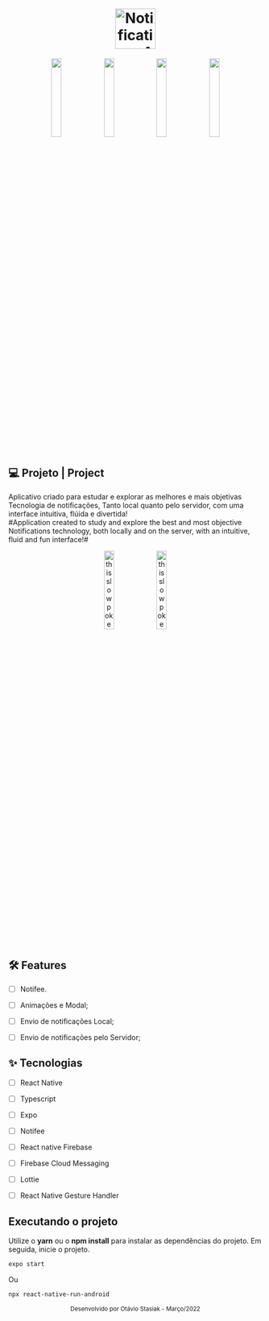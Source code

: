<h1 align="center">
  <img alt="NotificationsApp" height="80" title="Plant Manager" src="https://firebasestorage.googleapis.com/v0/b/notificationsapp-58333.appspot.com/o/icon%20.png?alt=media&token=1f6df926-7087-43b5-944c-32bed943d5c3" />
</h1>

<div align="center">
  
  <img src="https://firebasestorage.googleapis.com/v0/b/notificationsapp-58333.appspot.com/o/Screenshot_2022-03-04-14-02-05-277_com.notificationsapp.jpg?alt=media&token=4d13dff7-89b8-420e-8e22-226dc310d09d" height=20% width=20%/>
  <img src="https://firebasestorage.googleapis.com/v0/b/notificationsapp-58333.appspot.com/o/Screenshot_2022-03-04-14-02-37-279_com.notificationsapp.jpg?alt=media&token=48950cc3-c241-4df9-b659-d0f1f8168cd4" height=20% width=20%/>
  <img height=20% width=20% src="https://firebasestorage.googleapis.com/v0/b/notificationsapp-58333.appspot.com/o/Screenshot_2022-03-04-14-02-43-020_com.notificationsapp.jpg?alt=media&token=761c8a55-ad48-4025-8ff1-ed135d5a49da" />
 <img height=20% width=20% src="https://firebasestorage.googleapis.com/v0/b/notificationsapp-58333.appspot.com/o/Screenshot_2022-03-04-14-03-20-924_com.notificationsapp.jpg?alt=media&token=a0cbf7e1-eb63-46eb-9dad-eb8ddc9da2f0" />
</div>


## 💻 Projeto | Project
Aplicativo criado para estudar e explorar as melhores e mais objetivas Tecnologia de notificações, Tanto local quanto pelo servidor, com uma interface intuitiva, flúida e divertida!
<br/>
#Application created to study and explore the best and most objective Notifications technology, both locally and on the server, with an intuitive, fluid and fun interface!#



<div align="center">
  <img src="https://firebasestorage.googleapis.com/v0/b/notificationsapp-58333.appspot.com/o/NotificationsApp_1_AdobeCreativeCloudExpress.gif?alt=media&token=c723ce2f-fdff-46ac-b512-ff737cd3d9db" alt="this slowpoke moves"  width="20%" />
  <img src="https://firebasestorage.googleapis.com/v0/b/notificationsapp-58333.appspot.com/o/NotificationsApp_1_AdobeCreativeCloudExpress%20(1).gif?alt=media&token=45e30a5e-7409-4a2d-a367-9d6631d8b671" alt="this slowpoke moves" width="20%" />
</div>


## :hammer_and_wrench: Features 

-   [ ] Notifee.
-   [ ] Animações e Modal;
-   [ ] Envio de notificações Local;
-   [ ] Envio de notificações pelo Servidor;


## ✨ Tecnologias

-   [ ] React Native
-   [ ] Typescript
-   [ ] Expo
-   [ ] Notifee
-   [ ] React native Firebase
-   [ ] Firebase Cloud Messaging
-   [ ] Lottie
-   [ ] React Native Gesture Handler


## Executando o projeto

Utilize o **yarn** ou o **npm install** para instalar as dependências do projeto.
Em seguida, inicie o projeto.

```cl
expo start
```
Ou

```cl
npx react-native-run-android
```


<div align="center">
  <small>Desenvolvido por Otávio Stasiak - Março/2022</small>
</div>
